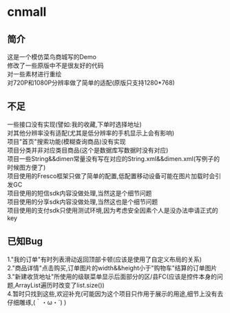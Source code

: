 # cnmall
## 简介
这是一个模仿菜鸟商城写的Demo<br>
修改了一些原版中不是很友好的代码<br>
对一些素材进行重绘<br>
对720P和1080P分辨率做了简单的适配(原版只支持1280*768)<br>

## 不足
一些接口没有实现(譬如:我的收藏,下单时选择地址)<br>
对其他分辨率没有适配(尤其是低分辨率的手机显示上会有影响)<br>
项目"首页"搜索功能(模糊查询商品)没有实现<br>
项目分类并非对应类目商品(这个是数据库写数据时没有对应)<br>
项目一些String&&dimen常量没有写在对应的String.xml&&dimen.xml(写例子的时候图方便了)<br>
项目使用的Fresco框架只做了简单的配置,低配置移动设备可能在图片加载时会引发GC<br>
项目使用的短信sdk内容没做处理,当然这是个细节问题<br>
项目使用的分享sdk内容没做处理,当然这也是个细节问题<br>
项目使用的支付sdk只使用测试环境,因为考虑安全因素个人是没办法申请正式的key<br>

## 已知Bug
1."我的订单"有时列表滑动返回顶部卡顿(应该是使用了自定义布局的关系)<br>
2."商品详情"点击购买,订单图片的width&&height小于"购物车"结算的订单图片<br>
3."新建收货地址"所使用的级联菜单显示后面部分的区/县FC(应该是控件本身的问题,ArrayList遍历时改变了list.size())<br>
4.暂时只找到这些,欢迎补充(可能因为这个项目只作用于展示的用途,细节上没有去仔细雕琢,(｀・ω・´) )
